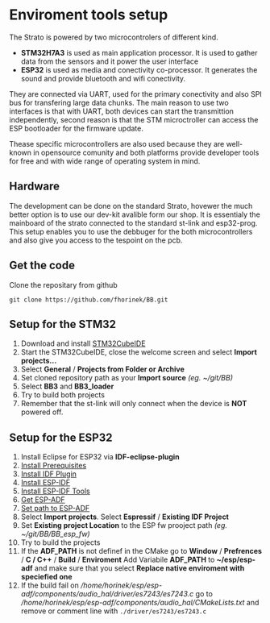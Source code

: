 # Enviroment tools setup

The Strato is powered by two microcontrolers of different kind.

 - **STM32H7A3** is used as main application processor. It is used to gather data from the 
 sensors and it power the user interface
 - **ESP32** is used as media and conectivity co-processor. It generates the sound and provide 
 bluetooth and wifi conectivity.
 
They are connected via UART, used for the primary conectivity and also SPI bus for transfering 
large data chunks. The main reason to use two interfaces is that with UART, both devices can start 
the transmittion independently, second reason is that the STM microctroller can access the ESP 
bootloader for the firmware update.

Thease specific microcontrollers are also used because they are well-known in opensource comunity 
and both platforms provide developer tools for free and with wide range of operating system in mind.

## Hardware

The development can be done on the standard Strato, hovewer the much better option is to use our
dev-kit avalible form our shop. It is essentialy the mainboard of the strato connected to the 
standard st-link and esp32-prog. This setup enables you to use the debbuger for the both 
microcontrollers and also give you access to the tespoint on the pcb.

## Get the code

 Clone the repositary from github 
 
 `git clone https://github.com/fhorinek/BB.git` 

## Setup for the STM32

 1. Download and install [STM32CubeIDE](https://www.st.com/en/development-tools/stm32cubeide.html#get-software)
 2. Start the STM32CubeIDE, close the welcome screen and select **Import projects...**
 3. Select **General** / **Projects from Folder or Archive**
 4. Set cloned repository path as your **Import source** *(eg. ~/git/BB)*
 5. Select **BB3** and **BB3_loader**
 6. Try to build both projects
 7. Remember that the st-link will only connect when the device is **NOT** powered off.
 
## Setup for the ESP32

 1. Install Eclipse for ESP32 via **IDF-eclipse-plugin**
 2. [Install Prerequisites](https://github.com/espressif/idf-eclipse-plugin/blob/master/README.md#Prerequisites)
 3. [Install IDF Plugin](https://github.com/espressif/idf-eclipse-plugin/blob/master/README.md#installing-idf-plugin-using-update-site-url)
 4. [Install ESP-IDF](https://github.com/espressif/idf-eclipse-plugin/blob/master/README.md#installing-esp-idf)
 5. [Install ESP-IDF Tools](https://github.com/espressif/idf-eclipse-plugin/blob/master/README.md#installing-esp-idf-tools)
 6. [Get ESP-ADF](https://docs.espressif.com/projects/esp-adf/en/latest/get-started/index.html#step-2-get-esp-adf)
 7. [Set path to ESP-ADF](https://docs.espressif.com/projects/esp-adf/en/latest/get-started/index.html#step-3-set-up-path-to-esp-adf)
 8. Select **Import projects**. Select **Espressif** / **Existing IDF Project**
 9. Set **Existing project Location** to the ESP fw prooject path *(eg. ~/git/BB/BB_esp_fw)*
 10. Try to build the projects
 11. If the **ADF_PATH** is not definef in the CMake go to 
     **Window** / **Prefrences** / **C / C++** / **Build** / **Enviroment**
     Add Variabile **ADF_PATH** to **~/esp/esp-adf** and make sure that you select 
     **Replace native enviroment with speciefied one**
 12. If the build fail on */home/horinek/esp/esp-adf/components/audio_hal/driver/es7243/es7243.c*
     go to */home/horinek/esp/esp-adf/components/audio_hal/CMakeLists.txt* and remove or comment line
     with `./driver/es7243/es7243.c`
 
 
 
